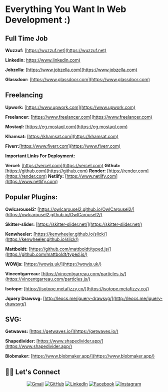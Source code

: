 # Everything You Want In Web Development :)

## **Full Time Job**

**Wuzzuf:** [https://wuzzuf.net](https://wuzzuf.net)

**Linkedin:** [https://www.linkedin.com)](https://www.linkedin.com)

**Jobzella:** [https://www.jobzella.com](https://www.jobzella.com)

**Glassdoor:** [https://www.glassdoor.com](https://www.glassdoor.com)

## **Freelancing**

**Upwork:** [https://www.upwork.com](https://www.upwork.com)

**Freelancer:** [https://www.freelancer.com](https://www.freelancer.com)

**Mostaql:** [https://eg.mostaql.com](https://eg.mostaql.com)

**Khamsat:** [https://khamsat.com](https://khamsat.com)

**Fiverr:**[https://www.fiverr.com](https://www.fiverr.com)


**Important Links For Deployment:**

**Vercel:** [https://vercel.com](https://vercel.com)
**Github:** [https://github.com](https://github.com)
**Render:** [https://render.com](https://render.com)
**Netlify:** [https://www.netlify.com](https://www.netlify.com)



## **Popular Plugins:**

**Owlcarousel2:** [https://owlcarousel2.github.io/OwlCarousel2/](https://owlcarousel2.github.io/OwlCarousel2/)

**Skitter-slider:** [https://skitter-slider.net/](https://skitter-slider.net/)

**Kenwheeler:** [https://kenwheeler.github.io/slick/](https://kenwheeler.github.io/slick/)

**Mattboldt:** [https://github.com/mattboldt/typed.js/](https://github.com/mattboldt/typed.js/)

**WOWjs:** [https://wowjs.uk/](https://wowjs.uk/)

**Vincentgarreau:** [https://vincentgarreau.com/particles.js/](https://vincentgarreau.com/particles.js/)

**Isotope:** [https://isotope.metafizzy.co/](https://isotope.metafizzy.co/)

**Jquery Drawsvg:** [http://leocs.me/jquery-drawsvg/](http://leocs.me/jquery-drawsvg/)

## **SVG:**

**Getwaves:** [https://getwaves.io/](https://getwaves.io/)

**Shapedivider:** [https://www.shapedivider.app/](https://www.shapedivider.app/)

**Blobmaker:** [https://www.blobmaker.app/](https://www.blobmaker.app/)


## 🙋‍♂️ Let's Connect

<p align="center">
	<a href="mailto:mahrousgamal2001@gmail.com"><img src="https://img.icons8.com/bubbles/50/000000/gmail.png" alt="Gmail"/></a>
	<a href="https://github.com/Mahrous-Gamal"><img src="https://img.icons8.com/bubbles/50/000000/github.png" alt="GitHub"/></a>
	<a href="https://www.linkedin.com/in/mahrous-gamal-044693218/"><img src="https://img.icons8.com/bubbles/50/000000/linkedin.png" alt="LinkedIn"/></a>
	<a href="https://www.facebook.com/profile.php?id=100041500743911"><img src="https://img.icons8.com/bubbles/50/000000/facebook-new.png" alt="Facebook"/></a>
	<a href="https://www.instagram.com/mahrous_gama1/"><img src="https://img.icons8.com/bubbles/50/000000/instagram.png" alt="Instagram"/></a>
	
</p>


